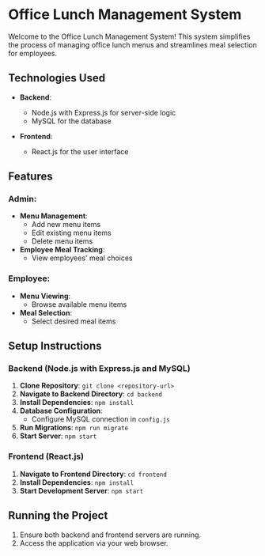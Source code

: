 # Office Lunch Management System

Welcome to the Office Lunch Management System! This system simplifies the process of managing office lunch menus and streamlines meal selection for employees.

## Technologies Used

- **Backend**:
  - Node.js with Express.js for server-side logic
  - MySQL for the database

- **Frontend**:
  - React.js for the user interface

## Features

### Admin:
- **Menu Management**:
  - Add new menu items
  - Edit existing menu items
  - Delete menu items
- **Employee Meal Tracking**:
  - View employees' meal choices

### Employee:
- **Menu Viewing**:
  - Browse available menu items
- **Meal Selection**:
  - Select desired meal items

## Setup Instructions

### Backend (Node.js with Express.js and MySQL)

1. **Clone Repository**: `git clone <repository-url>`
2. **Navigate to Backend Directory**: `cd backend`
3. **Install Dependencies**: `npm install`
4. **Database Configuration**:
   - Configure MySQL connection in `config.js`
5. **Run Migrations**: `npm run migrate`
6. **Start Server**: `npm start`

### Frontend (React.js)

1. **Navigate to Frontend Directory**: `cd frontend`
2. **Install Dependencies**: `npm install`
3. **Start Development Server**: `npm start`

## Running the Project

1. Ensure both backend and frontend servers are running.
2. Access the application via your web browser.

